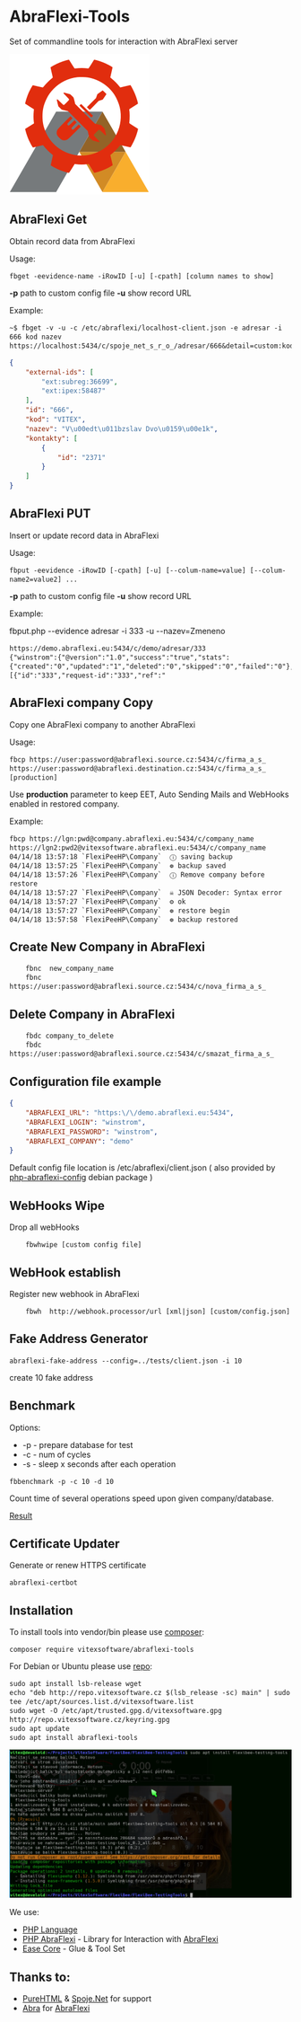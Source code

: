 # AbraFlexi-Tools

Set of commandline tools for interaction with AbraFlexi server

![Project Logo](abraflexitools.png)

AbraFlexi Get
------------

Obtain record data from AbraFlexi


Usage:

    fbget -eevidence-name -iRowID [-u] [-cpath] [column names to show] 

**-p** path to custom config file
**-u** show record URL 

Example:

```shell
~$ fbget -v -u -c /etc/abraflexi/localhost-client.json -e adresar -i 666 kod nazev
https://localhost:5434/c/spoje_net_s_r_o_/adresar/666&detail=custom:kod,nazev
```

```json
{
    "external-ids": [
        "ext:subreg:36699",
        "ext:ipex:58487"
    ],
    "id": "666",
    "kod": "VITEX",
    "nazev": "V\u00edt\u011bzslav Dvo\u0159\u00e1k",
    "kontakty": [
        {
            "id": "2371"
        }
    ]
}
```

AbraFlexi PUT
-------------

Insert or update record data in AbraFlexi

Usage:

    fbput -eevidence -iRowID [-cpath] [-u] [--colum-name=value] [--colum-name2=value2] ...

**-p** path to custom config file
**-u** show record URL 

Example:

fbput.php --evidence adresar -i 333 -u --nazev=Zmeneno

```
https://demo.abraflexi.eu:5434/c/demo/adresar/333
{"winstrom":{"@version":"1.0","success":"true","stats":{"created":"0","updated":"1","deleted":"0","skipped":"0","failed":"0"},"results":[{"id":"333","request-id":"333","ref":"
```

AbraFlexi company Copy
---------------------

Copy one AbraFlexi company to another AbraFlexi

Usage:

    fbcp https://user:password@abraflexi.source.cz:5434/c/firma_a_s_  https://user:password@abraflexi.destination.cz:5434/c/firma_a_s_  [production] 

Use **production** parameter to keep EET,  Auto Sending Mails and WebHooks enabled in restored company.

Example:

```
fbcp https://lgn:pwd@company.abraflexi.eu:5434/c/company_name https://lgn2:pwd2@vitexsoftware.abraflexi.eu:5434/c/company_name
04/14/18 13:57:18 `FlexiPeeHP\Company`  ⓘ saving backup
04/14/18 13:57:25 `FlexiPeeHP\Company`  ❁ backup saved
04/14/18 13:57:26 `FlexiPeeHP\Company`  ⓘ Remove company before restore
04/14/18 13:57:27 `FlexiPeeHP\Company`  ☠ JSON Decoder: Syntax error
04/14/18 13:57:27 `FlexiPeeHP\Company`  ⚙ ok
04/14/18 13:57:27 `FlexiPeeHP\Company`  ❁ restore begin
04/14/18 13:57:58 `FlexiPeeHP\Company`  ❁ backup restored
```


Create New Company in AbraFlexi
------------------------------

```
    fbnc  new_company_name
    fbnc  https://user:password@abraflexi.source.cz:5434/c/nova_firma_a_s_
```

Delete Company in AbraFlexi
--------------------------

```
    fbdc company_to_delete
    fbdc https://user:password@abraflexi.source.cz:5434/c/smazat_firma_a_s_
```

Configuration file example
--------------------------

```json
{
    "ABRAFLEXI_URL": "https:\/\/demo.abraflexi.eu:5434",
    "ABRAFLEXI_LOGIN": "winstrom",
    "ABRAFLEXI_PASSWORD": "winstrom",
    "ABRAFLEXI_COMPANY": "demo"
}
```
Default config file location is /etc/abraflexi/client.json ( also provided by [php-abraflexi-config](https://github.com/VitexSoftware/php-abraflexi-config) debian package )

WebHooks Wipe
-------------

Drop all webHooks

```
    fbwhwipe [custom config file] 
```

WebHook establish
-----------------

Register new webhook in AbraFlexi

```
    fbwh  http://webhook.processor/url [xml|json] [custom/config.json]
```

Fake Address Generator
----------------------


```shell
abraflexi-fake-address --config=../tests/client.json -i 10
```

create 10 fake address


Benchmark
---------

Options:

 * -p   - prepare database for test
 * -c   - num of cycles
 * -s   - sleep x seconds after each operation

```shell
fbbenchmark -p -c 10 -d 10
```

Count time of several operations speed upon given company/database.

[Result](benchmark-result.png?raw=true)


Certificate Updater
--------------------

Generate or renew HTTPS certificate

```shell
abraflexi-certbot
```


Installation
------------

To install tools into vendor/bin please use [composer](https://getcomposer.org/):

    composer require vitexsoftware/abraflexi-tools

For Debian or Ubuntu please use [repo](http://vitexsoftware.cz/repos.php):

```shell
sudo apt install lsb-release wget
echo "deb http://repo.vitexsoftware.cz $(lsb_release -sc) main" | sudo tee /etc/apt/sources.list.d/vitexsoftware.list
sudo wget -O /etc/apt/trusted.gpg.d/vitexsoftware.gpg http://repo.vitexsoftware.cz/keyring.gpg
sudo apt update
sudo apt install abraflexi-tools
```

![Debian Installation](https://raw.githubusercontent.com/VitexSoftware/AbraFlexi-Tools/master/debian-screenshot.png "Debian example")

We use:

  * [PHP Language](https://secure.php.net/)
  * [PHP AbraFlexi](https://github.com/Spoje-NET/php-abraflexi) - Library for Interaction with [AbraFlexi](https://abraflexi.eu/)
  * [Ease Core](https://github.com/VitexSoftware/php-ease-core) - Glue & Tool Set 

Thanks to:
----------

 * [PureHTML](https://purehtml.cz/) & [Spoje.Net]( https://spoje.net/ )  for support
 * [Abra](https://abra.eu) for [AbraFlexi](https://abraflexi.eu/)
